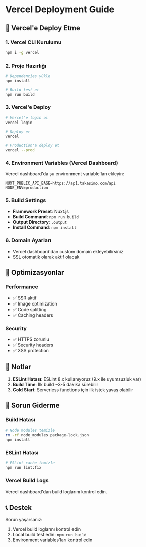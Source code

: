 # Vercel Deployment Guide

## 🚀 Vercel'e Deploy Etme

### 1. Vercel CLI Kurulumu
```bash
npm i -g vercel
```

### 2. Proje Hazırlığı
```bash
# Dependencies yükle
npm install

# Build test et
npm run build
```

### 3. Vercel'e Deploy
```bash
# Vercel'e login ol
vercel login

# Deploy et
vercel

# Production'a deploy et
vercel --prod
```

### 4. Environment Variables (Vercel Dashboard)
Vercel dashboard'da şu environment variable'ları ekleyin:

```
NUXT_PUBLIC_API_BASE=https://ap1.takasimo.com/api
NODE_ENV=production
```

### 5. Build Settings
- **Framework Preset**: Nuxt.js
- **Build Command**: `npm run build`
- **Output Directory**: `.output`
- **Install Command**: `npm install`

### 6. Domain Ayarları
- Vercel dashboard'dan custom domain ekleyebilirsiniz
- SSL otomatik olarak aktif olacak

## 🔧 Optimizasyonlar

### Performance
- ✅ SSR aktif
- ✅ Image optimization
- ✅ Code splitting
- ✅ Caching headers

### Security
- ✅ HTTPS zorunlu
- ✅ Security headers
- ✅ XSS protection

## 📝 Notlar

1. **ESLint Hatası**: ESLint 8.x kullanıyoruz (9.x ile uyumsuzluk var)
2. **Build Time**: İlk build ~3-5 dakika sürebilir
3. **Cold Start**: Serverless functions için ilk istek yavaş olabilir

## 🐛 Sorun Giderme

### Build Hatası
```bash
# Node modules temizle
rm -rf node_modules package-lock.json
npm install
```

### ESLint Hatası
```bash
# ESLint cache temizle
npm run lint:fix
```

### Vercel Build Logs
Vercel dashboard'dan build loglarını kontrol edin.

## 📞 Destek
Sorun yaşarsanız:
1. Vercel build loglarını kontrol edin
2. Local build test edin: `npm run build`
3. Environment variables'ları kontrol edin 